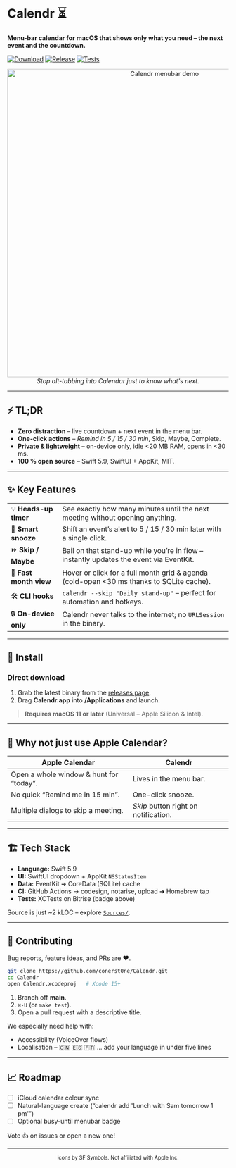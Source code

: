 # Calendr ⏳  
**Menu-bar calendar for macOS that shows only what you need – the next event and the countdown.**

[![Download](https://img.shields.io/badge/.dmg-Download-24292e?logo=apple)](https://github.com/conerst0ne/Calendr/releases/latest)
[![Release](https://img.shields.io/github/v/release/conerst0ne/Calendr)](https://github.com/conerst0ne/Calendr/releases/latest)
[![Tests](https://img.shields.io/bitrise/9fa2e96dc9458fbb?label=Unit%20Tests&logo=bitrise)](https://app.bitrise.io/app/9fa2e96dc9458fbb)

<p align="center">
  <img src="docs/demo-menubar.gif" width="700" alt="Calendr menubar demo">
  <br>
  <em>Stop alt-tabbing into Calendar just to know what's next.</em>
</p>

---

## ⚡ TL;DR
* **Zero distraction** – live countdown + next event in the menu bar.  
* **One-click actions** – *Remind in 5 / 15 / 30 min*, Skip, Maybe, Complete.  
* **Private & lightweight** – on-device only, idle <20 MB RAM, opens in <30 ms.  
* **100 % open source** – Swift 5.9, SwiftUI + AppKit, MIT.

---

## ✨ Key Features

|   |   |
| :-- | :-- |
| 💡 **Heads-up timer** | See exactly how many minutes until the next meeting without opening anything. |
| 🔔 **Smart snooze** | Shift an event’s alert to 5 / 15 / 30 min later with a single click. |
| ⏩ **Skip / Maybe** | Bail on that stand-up while you’re in flow – instantly updates the event via EventKit. |
| 📅 **Fast month view** | Hover or click for a full month grid & agenda (cold-open <30 ms thanks to SQLite cache). |
| 🛠 **CLI hooks** | `calendr --skip "Daily stand-up"` – perfect for automation and hotkeys. |
| 🔒 **On-device only** | Calendr never talks to the internet; no `URLSession` in the binary. |

---

## 🚀 Install

### Direct download
1. Grab the latest binary from the [releases page](https://github.com/conerst0ne/Calendr/releases/latest).  
2. Drag **Calendr.app** into **/Applications** and launch.

> **Requires macOS 11 or later** (Universal – Apple Silicon & Intel).

---

## 🤔 Why not just use Apple Calendar?

| Apple Calendar | **Calendr** |
| -------------- | ----------- |
| Open a whole window & hunt for “today”. | Lives in the menu bar. |
| No quick “Remind me in 15 min”. | One-click snooze. |
| Multiple dialogs to skip a meeting. | *Skip* button right on notification. |

---

## 🏗 Tech Stack
* **Language:** Swift 5.9  
* **UI:** SwiftUI dropdown + AppKit `NSStatusItem`  
* **Data:** EventKit ➜ CoreData (SQLite) cache  
* **CI:** GitHub Actions → codesign, notarise, upload ➜ Homebrew tap  
* **Tests:** XCTests on Bitrise (badge above)

Source is just ~2 kLOC – explore [`Sources/`](Sources/).

---

## 👥 Contributing

Bug reports, feature ideas, and PRs are ❤️.

```bash
git clone https://github.com/conerst0ne/Calendr.git
cd Calendr
open Calendr.xcodeproj   # Xcode 15+
```

1. Branch off **main**.  
2. `⌘-U` (or `make test`).  
3. Open a pull request with a descriptive title.

We especially need help with:

* Accessibility (VoiceOver flows)  
* Localisation – 🇨🇳 🇪🇸 🇫🇷 … add your language in under five lines

---

## 📈 Roadmap
- [ ] iCloud calendar colour sync  
- [ ] Natural-language create (“calendr add 'Lunch with Sam tomorrow 1 pm'”)  
- [ ] Optional busy-until menubar badge  

Vote 👍 on issues or open a new one!

---

<p align="center"><sub>Icons by SF Symbols. Not affiliated with Apple Inc.</sub></p>
